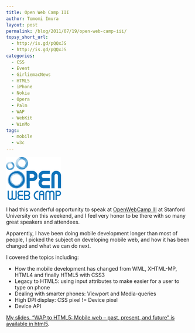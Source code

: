 ```yaml
---
title: Open Web Camp III
author: Tomomi Imura
layout: post
permalink: /blog/2011/07/19/open-web-camp-iii/
topsy_short_url:
  - http://is.gd/pQQxJS
  - http://is.gd/pQQxJS
categories:
  - CSS
  - Event
  - GirliemacNews
  - HTML5
  - iPhone
  - Nokia
  - Opera
  - Palm
  - WAP
  - WebKit
  - WinMo
tags:
  - mobile
  - w3c
---
```

![owc-logo][1] 


I had this wonderful opportunity to speak at <a href="http://openwebcamp.org/" target="_blank">OpenWebCamp III</a> at Stanford University on this weekend, and I feel very honor to be there with so many great speakers and attendees. 

Apparently, I have been doing mobile development longer than most of people, I picked the subject on developing mobile web, and how it has been changed and what we can do next.

I covered the topics including:

*   How the mobile development has changed from WML, XHTML-MP, HTML4 and finally HTML5 with CSS3 
*   Legacy to HTML5: using input attributes to make easier for a user to type on phone 
*   Dealing with smarter phones: Viewport and Media-queries 
*   High DPI display: CSS pixel != Device pixel 
*   Device API </ul> 
                  
<a href="http://girliemac.com/slides/owc3/" target="_blank">My slides, &#8220;WAP to HTML5: Mobile web &#8211; past, present, and future&#8221; is available in html5</a>.

 [1]: /assets/images/wp-content/uploads/2011/07/owc-logo-orig.png